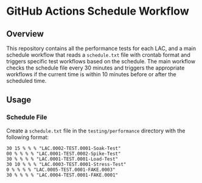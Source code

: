 # GitHub Actions Schedule Workflow

## Overview
This repository contains all the performance tests for each LAC, and a main schedule workflow that reads a `schedule.txt` file with crontab format and triggers specific test workflows based on the schedule. The main workflow checks the schedule file every 30 minutes and triggers the appropriate workflows if the current time is within 10 minutes before or after the scheduled time.

## Usage

### Schedule File
Create a `schedule.txt` file in the `testing/performance` directory with the following format:

    30 15 % % % "LAC.0002-TEST.0001-Soak-Test"
    00 % % % % "LAC.0001-TEST.0002-Spike-Test"
    30 % % % % "LAC.0001-TEST.0001-Load-Test"
    30 10 % % % "LAC.0003-TEST.0001-Stress-Test"
    0 % % % % "LAC.0005-TEST.0001-FAKE.0003"
    30 % % % % "LAC.0004-TEST.0001-FAKE.0001"

